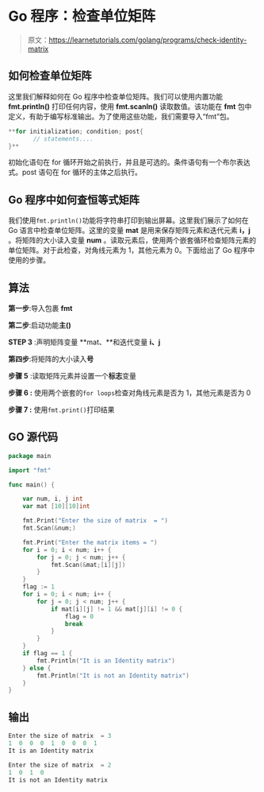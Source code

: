 # Go 程序：检查单位矩阵

> 原文：<https://learnetutorials.com/golang/programs/check-identity-matrix>

## 如何检查单位矩阵

这里我们解释如何在 Go 程序中检查单位矩阵。我们可以使用内置功能 **fmt.println()** 打印任何内容，使用 **fmt.scanln()** 读取数值。该功能在 **fmt** 包中定义，有助于编写标准输出。为了使用这些功能，我们需要导入“fmt”包。

```go
**for initialization; condition; post{
       // statements....
}** 

```

初始化语句在 for 循环开始之前执行，并且是可选的。条件语句有一个布尔表达式。post 语句在 for 循环的主体之后执行。

## Go 程序中如何查恒等式矩阵

我们使用`fmt.println()`功能将字符串打印到输出屏幕。这里我们展示了如何在 Go 语言中检查单位矩阵。这里的变量 **mat** 是用来保存矩阵元素和迭代元素 **i，j** 。将矩阵的大小读入变量 **num** 。读取元素后，使用两个嵌套循环检查矩阵元素的单位矩阵。对于此检查，对角线元素为 1，其他元素为 0。下面给出了 Go 程序中使用的步骤。

## 算法

**第一步**:导入包裹 **fmt**

**第二步**:启动功能**主()**

**STEP 3** :声明矩阵变量 **mat、**和迭代变量 **i、j**

**第四步**:将矩阵的大小读入**号**

**步骤 5** :读取矩阵元素并设置一个**标志**变量

****步骤 6** :** 使用两个嵌套的`for loops`检查对角线元素是否为 1，其他元素是否为 0

****步骤 7** :** 使用`fmt.print()`打印结果

## GO 源代码

```go
package main

import "fmt"

func main() {

    var num, i, j int
    var mat [10][10]int

    fmt.Print("Enter the size of matrix  = ")
    fmt.Scan(&num;)

    fmt.Print("Enter the matrix items = ")
    for i = 0; i < num; i++ {
        for j = 0; j < num; j++ {
            fmt.Scan(&mat;[i][j])
        }
    }
    flag := 1
    for i = 0; i < num; i++ {
        for j = 0; j < num; j++ {
            if mat[i][j] != 1 && mat[j][i] != 0 {
                flag = 0
                break
            }
        }
    }
    if flag == 1 {
        fmt.Println("It is an Identity matrix")
    } else {
        fmt.Println("It is not an Identity matrix")
    }
}

```

## 输出

```go
Enter the size of matrix  = 3
1  0  0  0  1  0  0  0  1
It is an Identity matrix

Enter the size of matrix  = 2
1  0  1  0  
It is not an Identity matrix
```